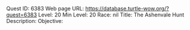 Quest ID: 6383
Web page URL: https://database.turtle-wow.org/?quest=6383
Level: 20
Min Level: 20
Race: nil
Title: The Ashenvale Hunt
Description: 
Objective: 
